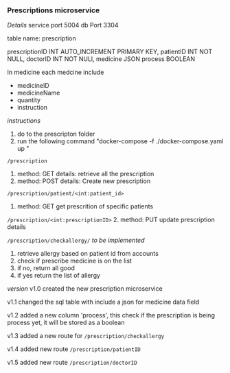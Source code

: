 ### Prescriptions microservice 

*Details*
service port 5004
db Port 3304

table name: prescription 

prescriptionID INT AUTO_INCREMENT PRIMARY KEY,
patientID INT NOT NULL,
doctorID INT NOT NULl,
medicine JSON
process BOOLEAN

In medicine 
each medcine include
- medicineID
- medicineName
- quantity
- instruction


*instructions*
1. do to the prescripton folder
2. run the following command "docker-compose -f ./docker-compose.yaml up "

```/prescription```
1. method: GET
    details: retrieve all the prescription
2. method: POST
    details: Create new prescription

```/prescription/patient/<int:patient_id>```
1. method: GET
    get prescrition of specific patients

```/prescription/<int:prescriptionID>```
2. method: PUT
    update prescription details

```/prescription/checkallergy/``` *to be implemented*
1. retrieve allergy based on patient id from accounts
2. check if prescribe medicine is on the list
3. if no, return all good
4. if yes return the list of allergy

*version*
v1.0
created the new prescription microservice

v1.1
changed the sql table with include a json for medicine data field

v1.2
added a new column 'process', this check if the prescription is being process yet, it will be stored as a boolean

v1.3
added a new route for ```/prescription/checkallergy```   

v1.4
added new route ```/prescription/patientID ```

v1.5
added new route ```/prescription/doctorID ```